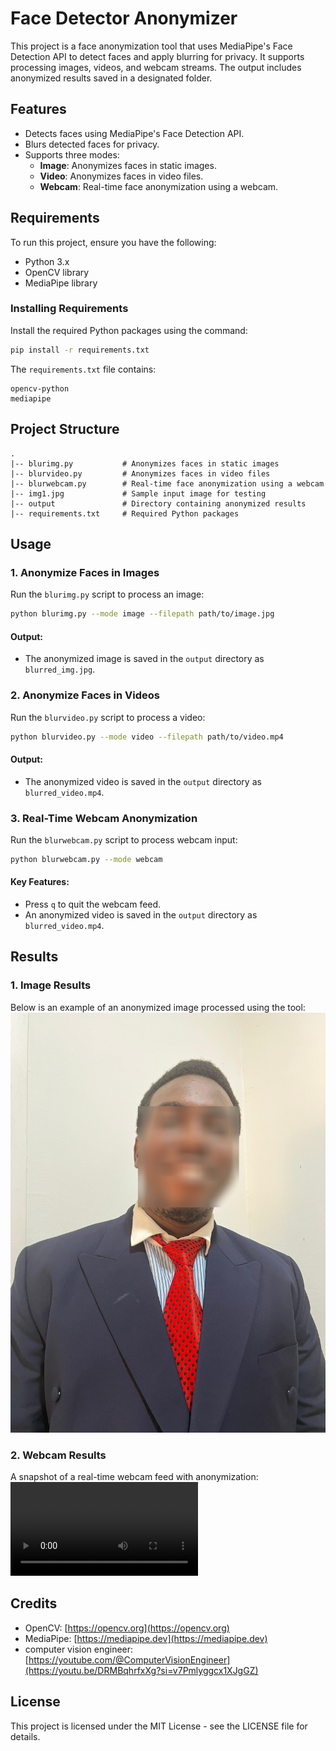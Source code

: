 # Face Detector Anonymizer

This project is a face anonymization tool that uses MediaPipe's Face Detection API to detect faces and apply blurring for privacy. It supports processing images, videos, and webcam streams. The output includes anonymized results saved in a designated folder.

## Features
- Detects faces using MediaPipe's Face Detection API.
- Blurs detected faces for privacy.
- Supports three modes:
  - **Image**: Anonymizes faces in static images.
  - **Video**: Anonymizes faces in video files.
  - **Webcam**: Real-time face anonymization using a webcam.

## Requirements
To run this project, ensure you have the following:

- Python 3.x
- OpenCV library
- MediaPipe library

### Installing Requirements
Install the required Python packages using the command:

```bash
pip install -r requirements.txt
```

The `requirements.txt` file contains:
```
opencv-python
mediapipe
```

## Project Structure
```
.
|-- blurimg.py           # Anonymizes faces in static images
|-- blurvideo.py         # Anonymizes faces in video files
|-- blurwebcam.py        # Real-time face anonymization using a webcam
|-- img1.jpg             # Sample input image for testing
|-- output               # Directory containing anonymized results
|-- requirements.txt     # Required Python packages
```

## Usage
### 1. Anonymize Faces in Images
Run the `blurimg.py` script to process an image:
```bash
python blurimg.py --mode image --filepath path/to/image.jpg
```
#### Output:
- The anonymized image is saved in the `output` directory as `blurred_img.jpg`.

### 2. Anonymize Faces in Videos
Run the `blurvideo.py` script to process a video:
```bash
python blurvideo.py --mode video --filepath path/to/video.mp4
```
#### Output:
- The anonymized video is saved in the `output` directory as `blurred_video.mp4`.

### 3. Real-Time Webcam Anonymization
Run the `blurwebcam.py` script to process webcam input:
```bash
python blurwebcam.py --mode webcam
```
#### Key Features:
- Press `q` to quit the webcam feed.
- An anonymized video is saved in the `output` directory as `blurred_video.mp4`.

## Results
### 1. Image Results
Below is an example of an anonymized image processed using the tool:
![Anonymized Image Result](blurred_img.jpg)

### 2. Webcam Results
A snapshot of a real-time webcam feed with anonymization:
![Anonymized Webcam Frame](blurred_video.mp4)

## Credits
- OpenCV: [https://opencv.org](https://opencv.org)
- MediaPipe: [https://mediapipe.dev](https://mediapipe.dev)
- computer vision engineer: [https://youtube.com/@ComputerVisionEngineer](https://youtu.be/DRMBqhrfxXg?si=v7Pmlyggcx1XJgGZ)

## License
This project is licensed under the MIT License - see the LICENSE file for details.

